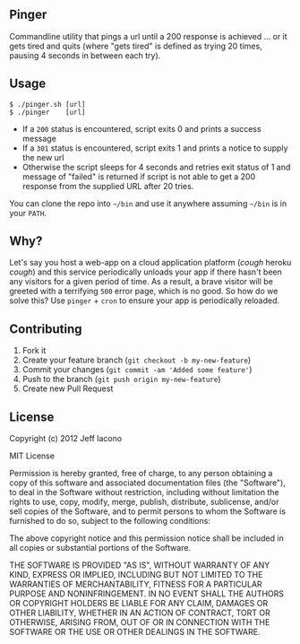 ## Pinger

Commandline utility that pings a url until a 200 response is achieved ...
or it gets tired and quits (where "gets tired" is defined as trying 20 times,
pausing 4 seconds in between each try).

## Usage

    $ ./pinger.sh [url]
    $ ./pinger    [url]

- If a `200` status is encountered, script exits 0 and prints a success message
- If a `301` status is encountered, script exits 1 and prints a notice to supply
  the new url
- Otherwise the script sleeps for 4 seconds and retries
  exit status of 1 and message of "failed" is returned if script is not able to
  get a 200 response from the supplied URL after 20 tries.

You can clone the repo into `~/bin` and use it anywhere assuming `~/bin` is in
your `PATH`.

## Why?

Let's say you host a web-app on a cloud application platform (*cough* heroku
*cough*) and this service periodically unloads your app if there hasn't been any
visitors for a given period of time. As a result, a brave visitor will be
greeted with a terrifying `500` error page, which is no good. So how do we solve
this? Use `pinger` + `cron` to ensure your app is periodically reloaded.

## Contributing

1. Fork it
2. Create your feature branch (`git checkout -b my-new-feature`)
3. Commit your changes (`git commit -am 'Added some feature'`)
4. Push to the branch (`git push origin my-new-feature`)
5. Create new Pull Request

## License

Copyright (c) 2012 Jeff Iacono

MIT License

Permission is hereby granted, free of charge, to any person obtaining
a copy of this software and associated documentation files (the
"Software"), to deal in the Software without restriction, including
without limitation the rights to use, copy, modify, merge, publish,
distribute, sublicense, and/or sell copies of the Software, and to
permit persons to whom the Software is furnished to do so, subject to
the following conditions:

The above copyright notice and this permission notice shall be
included in all copies or substantial portions of the Software.

THE SOFTWARE IS PROVIDED "AS IS", WITHOUT WARRANTY OF ANY KIND,
EXPRESS OR IMPLIED, INCLUDING BUT NOT LIMITED TO THE WARRANTIES OF
MERCHANTABILITY, FITNESS FOR A PARTICULAR PURPOSE AND
NONINFRINGEMENT. IN NO EVENT SHALL THE AUTHORS OR COPYRIGHT HOLDERS BE
LIABLE FOR ANY CLAIM, DAMAGES OR OTHER LIABILITY, WHETHER IN AN ACTION
OF CONTRACT, TORT OR OTHERWISE, ARISING FROM, OUT OF OR IN CONNECTION
WITH THE SOFTWARE OR THE USE OR OTHER DEALINGS IN THE SOFTWARE.
